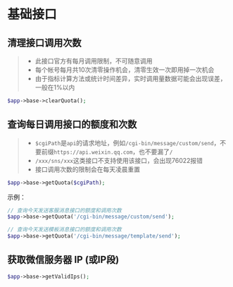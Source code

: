 # 基础接口

## 清理接口调用次数

> - 此接口官方有每月调用限制，不可随意调用
> - 每个帐号每月共10次清零操作机会，清零生效一次即用掉一次机会
> - 由于指标计算方法或统计时间差异，实时调用量数据可能会出现误差，一般在1%以内

```php
$app->base->clearQuota();
```

## 查询每日调用接口的额度和次数

> - `$cgiPath`是`api`的请求地址，例如`/cgi-bin/message/custom/send`，不要前缀`https://api.weixin.qq.com`，也不要漏了`/`
> - `/xxx/sns/xxx`这类接口不支持使用该接口，会出现76022报错
> - 接口调用次数的限制会在每天凌晨重置

```php
$app->base->getQuota($cgiPath);
```

示例：

```php
// 查询今天发送客服消息接口的额度和调用次数
$app->base->getQuota('/cgi-bin/message/custom/send');

// 查询今天发送模板消息接口的额度和调用次数
$app->base->getQuota('/cgi-bin/message/template/send');
```

## 获取微信服务器 IP (或IP段)

```php
$app->base->getValidIps();
```